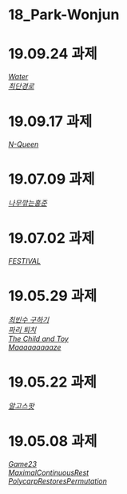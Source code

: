 # 18_Park-Wonjun

# 19.09.24 과제
<em><a href="https://github.com/Aaaaiiiiiee/AlgorithmPractice/blob/master/2019.09.24/Water.cpp">Water</a></em></br>
<em><a href="https://github.com/Aaaaiiiiiee/AlgorithmPractice/blob/master/2019.09.24/최단경로.cpp">최단경로</a></em></br>

# 19.09.17 과제
<em><a href="https://github.com/Aaaaiiiiiee/AlgorithmPractice/blob/master/2019.09.17/N-Queen.cpp">N-Queen</a></em></br>

# 19.07.09 과제
<em><a href="https://github.com/Aaaaiiiiiee/AlgorithmPractice/blob/master/2019.07.09/나무깎는홍준.cpp">나무깎는홍준</a></em></br>

# 19.07.02 과제
<em><a href="https://github.com/Aaaaiiiiiee/AlgorithmPractice/blob/master/2019.07.02/FESTIVAL.cpp">FESTIVAL</a></em></br>

# 19.05.29 과제
<em><a href="https://github.com/Aaaaiiiiiee/AlgorithmPractice/blob/master/2019.05.29/%EC%B5%9C%EB%B9%88%EC%88%98%20%EA%B5%AC%ED%95%98%EA%B8%B0.cpp">최빈수 구하기</a></em></br>
<em><a href="https://github.com/Aaaaiiiiiee/AlgorithmPractice/blob/master/2019.05.29/%ED%8C%8C%EB%A6%AC%20%ED%87%B4%EC%B9%98.cpp">파리 퇴치</a></em></br>
<em><a href="https://github.com/Aaaaiiiiiee/AlgorithmPractice/blob/master/2019.05.29/The%20Child%20and%20Toy.cpp">The Child and Toy</a></em></br>
<em><a href="https://github.com/Aaaaiiiiiee/AlgorithmPractice/blob/master/2019.05.29/Maaaaaaaaaze.cpp">Maaaaaaaaaze</a></em></br>

# 19.05.22 과제
<em><a href="https://github.com/Aaaaiiiiiee/AlgorithmPractice/blob/master/2019.05.15/%EC%95%8C%EA%B3%A0%EC%8A%A4%ED%8C%9F_bfs.cpp">알고스팟</a></em></br>

# 19.05.08 과제
<em><a href="https://github.com/Aaaaiiiiiee/AlgorithmPractice/blob/master/2019.05.08/Game23_correct.cpp">Game23</a></em></br>
<em><a href="https://github.com/Aaaaiiiiiee/AlgorithmPractice/blob/master/2019.05.08/MaximalContinuousRest.cpp">MaximalContinuousRest</a></em></br>
<em><a href="https://github.com/Aaaaiiiiiee/AlgorithmPractice/blob/master/2019.05.08/PolycarpRestoresPermutation.cpp">PolycarpRestoresPermutation</a></em></br>
